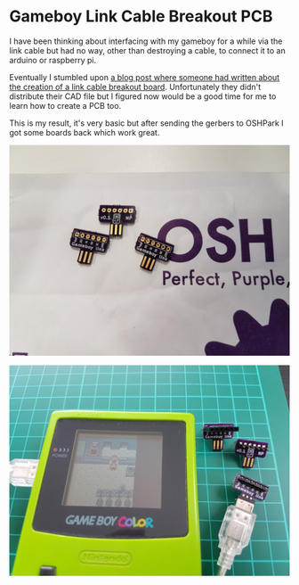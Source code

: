 # Gameboy Link Cable Breakout PCB

I have been thinking about interfacing with my gameboy for a while via the link cable but had no way, other than destroying a cable, to connect it to an arduino or raspberry pi.

Eventually I stumbled upon [a blog post where someone had written about the creation of a link cable breakout board](http://obskyr.io/lanette/devlog/making-a-game-boy-link-cable-breakout-board/). Unfortunately they didn't distribute their CAD file but I figured now would be a good time for me to learn how to create a PCB too.

This is my result, it's very basic but after sending the gerbers to OSHPark I got some boards back which work great.

![Fresh from the envelope](images/bare-pcb.jpg)

![With a variety of headers soldered on](images/with-headers.jpg)